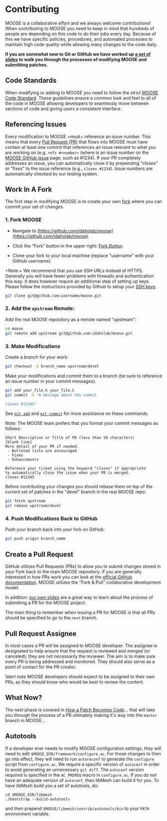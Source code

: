 # Contributing

MOOSE is a collaborative effort and we always welcome contributions!  When contributing to MOOSE you need to keep in mind that hundreds of people are depending on this code to do their jobs every day.  Because of this we have specific policies, procedures, and automated processes to maintain high code quality while allowing many changes to the code daily.

**If you are somewhat new to Git or GitHub we have worked up [a set of slides](https://mooseframework.org/static/media/uploads/docs/moose_github.pdf) to walk you through the processes of modifying MOOSE and submitting patches.**

## Code Standards

When modifying or adding to MOOSE you need to follow the strict [MOOSE Code Standard](framework_development/code_standards.md).  These guidelines ensure a common look and feel to all of the code in MOOSE allowing developers to seamlessly move between sections of code and giving users a consistent interface.

## Referencing Issues

Every modification to MOOSE +must+ reference an issue number. This means that every [Pull Request (PR)](https://help.github.com/articles/about-pull-requests/) that flows into MOOSE must have contain at least one commit that references an issue relevant to what you are working on (e.g. `refs #<number>` (where <number> is an issue number on the [MOOSE GitHub issue](https://github.com/idaholab/moose/issues) page, such as #1234). If your PR completely addresses an issue, you can automatically close it by prepending "closes" or "fixes" to the issue reference (e.g., `closes #1234`). Issue numbers are automatically checked by our testing system.

## Work In A Fork

The first step in modifying MOOSE is to create your own [fork](https://help.github.com/articles/fork-a-repo/) where you can commit your set of changes.

### 1. Fork MOOSE

- Navigate to [https://github.com/idaholab/moose](https://github.com/idaholab/moose)

- Click the "Fork" button in the upper right: [Fork Button](https://github.com/idaholab/moose#fork-destination-box).

- Clone your fork to your local machine (replace "username" with your GitHub username).

+Note:+ We recommend that you use SSH URLs instead of HTTPS. Generally you will have fewer problems with
firewalls and authentication this way. It does however require an additional step of setting up keys.
Please follow the instructions provided by Github to setup your [SSH keys](https://help.github.com/articles/connecting-to-github-with-ssh/).

```bash
git clone git@github.com:username/moose.git
```

### 2. Add the `upstream` Remote:

Add the real MOOSE repository as a remote named "upstream":

```bash
cd moose
git remote add upstream git@github.com:idaholab/moose.git
```

### 3. Make Modifications

Create a branch for your work:

```bash
git checkout -b branch_name upstream/devel
```

Make your modifications and commit them to a branch (be sure to reference an issue number in your commit messages).

```bash
git add your_file.h your_file.C
git commit -m "A message about the commit

closes #12345"
```

See [`git add`](http://git-scm.com/docs/git-add) and [`git commit`](http://git-scm.com/docs/git-commit) for more assistance on these commands.

Note: The MOOSE team prefers that you format your commit messages as follows:

```
Short Description or Title of PR (less than 50 characters)
[blank line]
More detail of your PR if needed.
 - Bulleted lists are encouraged
 - Fixes
 - Enhancements

Reference your ticket using the keyword "closes" if appropriate
to automatically close the issue when your PR is merged.
closes #12345
```

Before contributing your changes you should rebase them on top of the current set of patches in the "devel" branch in the real MOOSE repo:

```bash
git fetch upstream
git rebase upstream/devel
```

### 4. Push Modifications Back to GitHub

Push your branch back into your fork on GitHub:

```bash
git push origin branch_name
```

## Create a Pull Request

GitHub utilizes Pull Requests (PRs) to allow you to submit changes stored in your Fork back to the main MOOSE repository.  If you are generally interested in how PRs work you can look at the [official GitHub documentation](https://help.github.com/articles/using-pull-requests).  MOOSE utilizes the "Fork & Pull" collaborative development model.

In addition: [our own slides](https://mooseframework.org/static/media/uploads/docs/moose_github.pdf) are a great way to learn about the process of submitting a PR for the MOOSE project.

The main thing to remember when issuing a PR for MOOSE is that all PRs should be specified to go to the `next` branch.

## Pull Request Assignee

In most cases a PR will be assigned to MOOSE developer. The assignee is designated to help ensure
that the request is reviewed and merged (or canceled); they are not necessarily the reviewer. The aim
is to make sure every PR is being addressed and monitored. They should also serve as a point of
contact for the PR creator.

!alert note
MOOSE developers should expect to be assigned to their own PRs, as they should know who would be best to review the content.

## What Now?

The next phase is covered in [How a Patch Becomes Code](framework_development/patch_to_code.md)... that will take you through the process of a PR ultimately making it's way into the `master` branch in MOOSE...

## Autotools

If a developer ever needs to modify MOOSE configuration settings, they will need
to edit `$MOOSE_DIR/framework/configure.ac`. For those changes to then go into
effect, they will need to run `autoreconf` to generate the `configure` script
from `configure.ac`. We require a specific version of `autoconf` in order to
avoid generating an unnecessary `git diff`. The `autoconf` version required is
specified in the `AC_PREREQ` macro in `configure.ac`. If you do not have an
adequate version of `autoconf`, then libMesh can build it for you. To have
libMesh build you a set of autotools, do:

```
cd $MOOSE_DIR/libmesh
./bootstrap --build-autotools
```

and then prepend `$MOOSE/libmesh/contrib/autotools/bin` to your `PATH`
environment variable.
